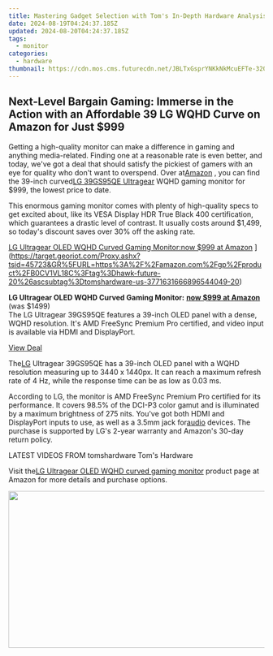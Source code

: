 ```yaml
---
title: Mastering Gadget Selection with Tom's In-Depth Hardware Analysis
date: 2024-08-19T04:24:37.185Z
updated: 2024-08-20T04:24:37.185Z
tags:
  - monitor
categories:
  - hardware
thumbnail: https://cdn.mos.cms.futurecdn.net/JBLTxGsprYNKkNkMcuEFTe-320-80.jpg
---
```


## Next-Level Bargain Gaming: Immerse in the Action with an Affordable 39 LG WQHD Curve on Amazon for Just $999

Getting a high-quality monitor can make a difference in gaming and anything media-related. Finding one at a reasonable rate is even better, and today, we've got a deal that should satisfy the pickiest of gamers with an eye for quality who don't want to overspend. Over at[Amazon](https://tools.techidaily.com) , you can find the 39-inch curved[LG 39GS95QE Ultragear](https://target.georiot.com/Proxy.ashx?tsid=45723&GR%5FURL=https%3A%2F%2Famazon.com%2Fgp%2Fproduct%2FB0CV1VL18C%3Ftag%3Dhawk-future-20%26ascsubtag%3Dtomshardware-us-1276059455086295635-20) WQHD gaming monitor for $999, the lowest price to date.

 This enormous gaming monitor comes with plenty of high-quality specs to get excited about, like its VESA Display HDR True Black 400 certification, which guarantees a drastic level of contrast. It usually costs around $1,499, so today's discount saves over 30% off the asking rate.

[LG Ultragear OLED WQHD Curved Gaming Monitor:now $999 at Amazon](https://cdn.mos.cms.futurecdn.net/mhBUrWZPhwNc8qEB9DGaTV-200-100.jpg "LG Ultragear OLED WQHD Curved Gaming Monitor:now $999 at Amazon") ](https://target.georiot.com/Proxy.ashx?tsid=45723&GR%5FURL=https%3A%2F%2Famazon.com%2Fgp%2Fproduct%2FB0CV1VL18C%3Ftag%3Dhawk-future-20%26ascsubtag%3Dtomshardware-us-3771631666896544049-20)

**LG Ultragear OLED WQHD Curved Gaming Monitor:** [**now $999 at Amazon**](https://target.georiot.com/Proxy.ashx?tsid=45723&GR%5FURL=https%3A%2F%2Famazon.com%2Fgp%2Fproduct%2FB0CV1VL18C%3Ftag%3Dhawk-future-20%26ascsubtag%3Dtomshardware-us-5686597307017679744-20) (was $1499)  
 The LG Ultragear 39GS95QE features a 39-inch OLED panel with a dense, WQHD resolution. It's AMD FreeSync Premium Pro certified, and video input is available via HDMI and DisplayPort.

[View Deal](https://target.georiot.com/Proxy.ashx?tsid=45723&GR%5FURL=https%3A%2F%2Famazon.com%2Fgp%2Fproduct%2FB0CV1VL18C%3Ftag%3Dhawk-future-20%26ascsubtag%3Dtomshardware-us-3771631666896544049-20)

 The[LG](https://tools.techidaily.com) Ultragear 39GS95QE has a 39-inch OLED panel with a WQHD resolution measuring up to 3440 x 1440px. It can reach a maximum refresh rate of 4 Hz, while the response time can be as low as 0.03 ms.

 According to LG, the monitor is AMD FreeSync Premium Pro certified for its performance. It covers 98.5% of the DCI-P3 color gamut and is illuminated by a maximum brightness of 275 nits. You've got both HDMI and DisplayPort inputs to use, as well as a 3.5mm jack for[audio](https://tools.techidaily.com) devices. The purchase is supported by LG's 2-year warranty and Amazon's 30-day return policy.

 LATEST VIDEOS FROM tomshardware Tom's Hardware

 Visit the[LG Ultragear OLED WQHD curved gaming monitor](https://target.georiot.com/Proxy.ashx?tsid=45723&GR%5FURL=https%3A%2F%2Famazon.com%2Fgp%2Fproduct%2FB0CV1VL18C%3Ftag%3Dhawk-future-20%26ascsubtag%3Dtomshardware-us-1314484173165016226-20) product page at Amazon for more details and purchase options.

<ins class="adsbygoogle"
     style="display:block"
     data-ad-format="autorelaxed"
     data-ad-client="ca-pub-7571918770474297"
     data-ad-slot="1223367746"></ins>



<ins class="adsbygoogle"
     style="display:block"
     data-ad-client="ca-pub-7571918770474297"
     data-ad-slot="8358498916"
     data-ad-format="auto"
     data-full-width-responsive="true"></ins>



<!-- affiliate ads begin -->
<a href="https://martinic.evyy.net/c/5597632/1422856/4482" target="_top" id="1422856"><img src="//a.impactradius-go.com/display-ad/4482-1422856" border="0" alt="" width="580" height="309"/></a>
<!-- affiliate ads end -->